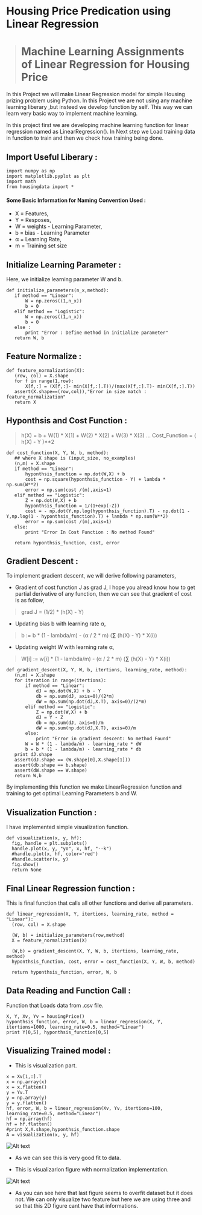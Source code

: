 # Housing Price Predication using Linear Regression
> # Machine Learning Assignments of Linear Regression for Housing Price

  In this Project we will make Linear Regression model for simple Housing prizing problem using Python. In this Project we are not using any machine learning liberary ,but insteed we develop function by self. This way we can learn very basic way to implement machine learning. 

  In this project first we are developing machine learning function for linear regression named as LinearRegression(). In Next step we Load training data in function to train and then we check how training being done. 
## Import Useful Liberary :

```
import numpy as np
import matplotlib.pyplot as plt
import math
from housingdata import *
```
#### Some Basic Information for Naming Convention Used :
- X = Features,
- Y = Resposes,
- W = weights - Learning Parameter,
- b = bias - Learning Parameter
- α = Learning Rate,
- m = Training set size
 
 ## Initialize Learning Parameter : 
 
 Here, we initialize learning parameter W and b.
 
 ```
 def initialize_parameters(n_x,method):   
    if method == "Linear":
        W = np.zeros((1,n_x))
        b = 0
    elif method == "Logistic":
        W = np.zeros((1,n_x))
        b = 0
    else :
        print "Error : Define method in initialize parameter"
    return W, b
 ```
 
 ## Feature Normalize : 
 ```
 def feature_normalization(X):
    (row, col) = X.shape
    for f in range(1,row):
        X[f,:] = (X[f,:]- min(X[f,:].T))/(max(X[f,:].T)- min(X[f,:].T))
    assert(X.shape==(row,col)),"Error in size match : feature_normalization"
    return X
 ```
 ## Hyponthsis and Cost Function :
 > h(X) = b + W(1) * X(1) + W(2) * X(2) + W(3) * X(3) ...
 > Cost_Function = ( h(X) - Y )**2
 ```
 def cost_function(X, Y, W, b, method):
    ## where X shape is (input_size, no_examples)
    (n,m) = X.shape
    if method == "Linear":
        hyponthsis_function = np.dot(W,X) + b
        cost = np.square(hyponthsis_function - Y) + lambda * np.sum(W**2)
        error = np.sum(cost /(m),axis=1)
    elif method == "Logistic":
        Z = np.dot(W,X) + b
        hyponthsis_function = 1/(1+exp(-Z))
        cost = - np.dot(Y,np.log(hyponthsis_function).T) - np.dot(1 - Y,np.log(1 - hyponthsis_function).T) + lambda * np.sum(W**2)
        error = np.sum(cost /(m),axis=1)
    else:
        print "Error In Cost Function : No method Found"
        
    return hyponthsis_function, cost, error
 
 ```
 
 ## Gradient Descent :
 
 To implement gradient descent, we will derive following parameters,
 
 - Gradient of cost function J as grad J, I hope you alread know how to get partial derivative of any function, then we can see that gradient of cost is as follow,
 
 > grad J = (1/2) * (h(X) - Y)
 
 - Updating bias b with learning rate α,
 
 >  b := b * (1 - lambda/m) - (α / 2 * m) (**∑** (h(X) - Y) * X(i))
 
 - Updating weight W with learning rate α,
 
 >  W[i] := w[i] * (1 - lambda/m) - (α / 2 * m) (**∑** (h(X) - Y) * X(i))
 
 ```
 def gradient_descent(X, Y, W, b, itertions, learning_rate, method):
    (n,m) = X.shape
    for iteration in range(itertions):
        if method == "Linear":
            dJ = np.dot(W,X) + b - Y 
            db = np.sum(dJ, axis=0)/(2*m)
            dW = np.sum(np.dot(dJ,X.T), axis=0)/(2*m)
        elif method == "Logistic":
            Z = np.dot(W,X) + b
            dJ = Y - Z
            db = np.sum(dJ, axis=0)/m
            dW = np.sum(np.dot(dJ,X.T), axis=0)/m
        else:
            print "Error in gradient descent: No method Found"
        W = W * (1 - lambda/m) - learning_rate * dW
        b = b * (1 - lambda/m) - learning_rate * db
    print dJ.shape
    assert(dJ.shape == (W.shape[0],X.shape[1]))
    assert(db.shape == b.shape)
    assert(dW.shape == W.shape)
    return W,b
 ```
 By implementing this function we make LinearRegression function and training to get optimal Learning Parameters b and W.
 
 ## Visualization Function :  
 
  I have implemented simple visualization function.
  ```
  def visualization(x, y, hf):
    fig, handle = plt.subplots()
    handle.plot(x, y, "yo", x, hf, "--k")
    #handle.plot(x, hf, color='red')
    #handle.scatter(x, y)
    fig.show()
    return None

  ```
  ## Final Linear Regression function :
  
  This is final function that calls all other functions and derive all parameters.
  
  ```
  def linear_regression(X, Y, itertions, learning_rate, method = "Linear"):
    (row, col) = X.shape

    (W, b) = initialize_parameters(row,method)
    X = feature_normalization(X)

    (W,b) = gradient_descent(X, Y, W, b, itertions, learning_rate, method)
    hyponthsis_function, cost, error = cost_function(X, Y, W, b, method)
    
    return hyponthsis_function, error, W, b

  ```
  
 ## Data Reading and Function Call : 
 
 Function that Loads data from .csv file.
 
 ```
 X, Y, Xv, Yv = housingPrice()
 hyponthsis_function, error, W, b = linear_regression(X, Y, itertions=1000, learning_rate=0.5, method="Linear")
 print Y[0,5], hyponthsis_function[0,5]
 ```

## Visualizing Trained model : 

- This is visualization part.

```
x = Xv[1,:].T
x = np.array(x)
x = x.flatten()
y = Yv.T
y = np.array(y)
y = y.flatten()
hf, error, W, b = linear_regression(Xv, Yv, itertions=100, learning_rate=0.5, method="Linear")
hf = np.array(hf)
hf = hf.flatten()
#print X,X.shape,hyponthsis_function.shape
A = visualization(x, y, hf)
```
![Alt text](https://github.com/ChaudhariHarsh/Housing-Price-prediction/blob/master/LinearRe.png)

- As we can see this is very good fit to data.

- This is visualizarion figure with normalization implementation.

![Alt text](https://github.com/ChaudhariHarsh/Housing-Price-prediction/blob/master/LinearReg.png)

- As you can see here that last figure seems to overfit dataset but it does not. We can only visualize two feature but here we are using three and so that this 2D figure cant have that informations.

